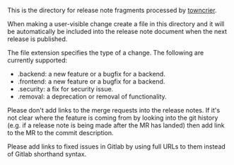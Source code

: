 This is the directory for release note fragments processed by
[towncrier](https://github.com/twisted/towncrier).

When making a user-visible change create a file in this directory and it will be automatically be
included into the release note document when the next release is published.

The file extension specifies the type of a change. The following are currently supported:

 - .backend: a new feature or a bugfix for a backend.
 - .frontend: a new feature or a bugfix for a backend.
 - .security: a fix for security issue.
 - .removal: a deprecation or removal of functionality.

Please don't add links to the merge requests into the release notes. If it's not clear where
the feature is coming from by looking into the git history (e.g. if a release note is being
made after the MR has landed) then add link to the MR to the commit description.

Please add links to fixed issues in Gitlab by using full URLs to them instead of Gitlab
shorthand syntax.
